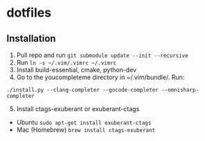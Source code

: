 # dotfiles

Installation
------------

1. Pull repo and run `git submodule update --init --recursive`
2. Run `ln -s ~/.vim/.vimrc ~/.vimrc`
3. Install build-essential, cmake, python-dev
4. Go to the youcompleteme directory in ~/.vim/bundle/. Run:
```
./install.py --clang-completer --gocode-completer --omnisharp-completer
```
5. Install ctags-exuberant or exuberant-ctags
  - Ubuntu
    `sudo apt-get install exuberant-ctags`
  - Mac (Homebrew)
    `brew install ctags-exuberant`
